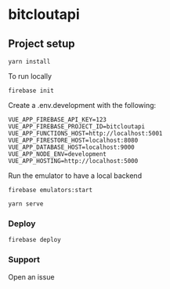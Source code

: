 # bitcloutapi

## Project setup
```
yarn install
```
To run locally
```
firebase init
```
Create a .env.development with the following:
```
VUE_APP_FIREBASE_API_KEY=123
VUE_APP_FIREBASE_PROJECT_ID=bitcloutapi
VUE_APP_FUNCTIONS_HOST=http://localhost:5001
VUE_APP_FIRESTORE_HOST=localhost:8080
VUE_APP_DATABASE_HOST=localhost:9000
VUE_APP_NODE_ENV=development
VUE_APP_HOSTING=http://localhost:5000
```
Run the emulator to have a local backend
```
firebase emulators:start
```
```
yarn serve
```
### Deploy
```
firebase deploy
```

### Support
Open an issue